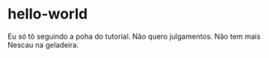 # hello-world
Eu só tô seguindo a poha do tutorial. Não quero julgamentos. Não tem mais Nescau na geladeira.
